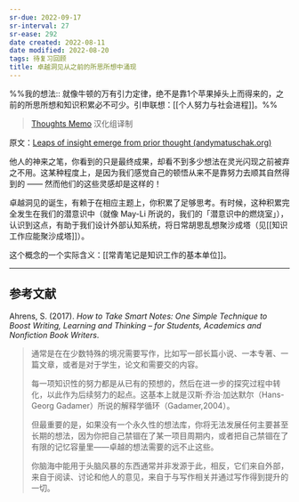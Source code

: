 ```yaml
---
sr-due: 2022-09-17
sr-interval: 27
sr-ease: 292
date created: 2022-08-11
date modified: 2022-08-20
tags: 待复习回顾
title: 卓越洞见从之前的所思所想中涌现
---
```


%%我的想法:: 就像牛顿的万有引力定律，绝不是靠1个苹果掉头上而得来的，之前的所思所想和知识积累必不可少。引申联想：[[个人努力与社会进程]]。%%

> [Thoughts Memo](https://paratranz.cn/projects/3131) 汉化组译制

原文：[Leaps of insight emerge from prior thought (andymatuschak.org)](https://notes.andymatuschak.org/zSn7SX7yMtnh1ZCQEG44TJoxrH7Udpm9oeEm)

他人的神来之笔，你看到的只是最终成果，却看不到多少想法在灵光闪现之前被弃之不用。这某种程度上，是因为我们感觉自己的顿悟从来不是靠努力去顺其自然得到的 —— 然而他们的这些灵感却是这样的！

卓越洞见的诞生，有赖于在相应主题上，你积累了足够思考。有时候，这种积累完全发生在我们的潜意识中（就像 May-Li 所说的，我们的「潜意识中的燃烧室」），认识到这点，有助于我们设计外部认知系统，将日常胡思乱想聚沙成塔（见[[知识工作应能聚沙成塔]]）。

这个概念的一个实际含义：[[常青笔记是知识工作的基本单位]]。

___

## 参考文献

Ahrens, S. (2017). _How to Take Smart Notes: One Simple Technique to Boost Writing, Learning and Thinking – for Students, Academics and Nonfiction Book Writers_.

> 通常是在在少数特殊的境况需要写作，比如写一部长篇小说、一本专著、一篇文章，或者是对于学生，论文和需要交的内容。
>
> 每一项知识性的努力都是从已有的预想的，然后在进一步的探究过程中转化，以此作为后续努力的起点。这基本上就是汉斯·乔治·加达默尔（Hans-Georg Gadamer）所说的解释学循环（Gadamer,2004）。
>
> 但最重要的是，如果没有一个永久性的想法库，你将无法发展任何主要甚至长期的想法，因为你把自己禁锢在了某一项目周期内，或者把自己禁锢在了有限的记忆容量里——卓越的想法需要的远不止这些。
>
> 你脑海中能用于头脑风暴的东西通常并非发源于此，相反，它们来自外部，来自于阅读、讨论和他人的意见，来自于与写作相关并通过写作得到提升的一切。
